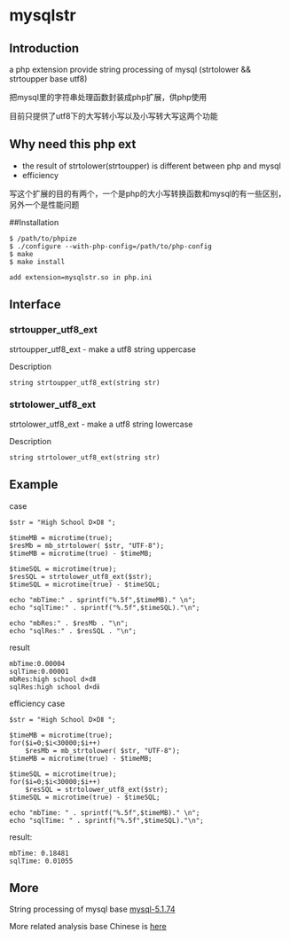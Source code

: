 # mysqlstr


## Introduction

a php extension provide string processing of mysql
(strtolower && strtoupper base utf8)

把mysql里的字符串处理函数封装成php扩展，供php使用

目前只提供了utf8下的大写转小写以及小写转大写这两个功能

## Why need this php ext



-	the result of strtolower(strtoupper) is different between php and mysql
-	 efficiency

写这个扩展的目的有两个，一个是php的大小写转换函数和mysql的有一些区别，另外一个是性能问题

##Installation

    $ /path/to/phpize
	$ ./configure --with-php-config=/path/to/php-config
	$ make 
	$ make install

	add extension=mysqlstr.so in php.ini

## Interface

### strtoupper\_utf8_ext 

strtoupper\_utf8_ext - make a utf8 string uppercase

Description

	string strtoupper_utf8_ext(string str)

### strtolower\_utf8_ext 

strtolower\_utf8_ext - make a utf8 string lowercase

Description
    
	string strtolower_utf8_ext(string str)

## Example

case

    $str = "High School D×DⅡ ";

	$timeMB = microtime(true);
	$resMb = mb_strtolower( $str, "UTF-8");
	$timeMB = microtime(true) - $timeMB;

	$timeSQL = microtime(true);
	$resSQL = strtolower_utf8_ext($str);
	$timeSQL = microtime(true) - $timeSQL;

	echo "mbTime:" . sprintf("%.5f",$timeMB)." \n";
	echo "sqlTime:" . sprintf("%.5f",$timeSQL)."\n";

	echo "mbRes:" . $resMb . "\n";
	echo "sqlRes:" . $resSQL . "\n";

result

	mbTime:0.00004
	sqlTime:0.00001
	mbRes:high school d×dⅡ
	sqlRes:high school d×dⅱ

efficiency case

	$str = "High School D×DⅡ ";

	$timeMB = microtime(true);
	for($i=0;$i<30000;$i++)
    	$resMb = mb_strtolower( $str, "UTF-8");
	$timeMB = microtime(true) - $timeMB;

	$timeSQL = microtime(true);
	for($i=0;$i<30000;$i++)
    	$resSQL = strtolower_utf8_ext($str);
	$timeSQL = microtime(true) - $timeSQL;

	echo "mbTime: " . sprintf("%.5f",$timeMB)." \n";
	echo "sqlTime: " . sprintf("%.5f",$timeSQL)."\n";

result:

	mbTime: 0.18481
	sqlTime: 0.01055

## More
	
String processing of mysql base [mysql-5.1.74](https://github.com/mysql/mysql-server )

More related analysis base Chinese is [here](http://redfoxli.github.io/lower-diff-between-php-and-mysql.html)
